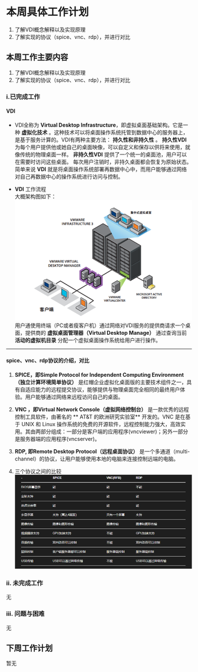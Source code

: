 # 本周具体工作计划
1. 了解VDI概念解释以及实现原理  
2. 了解实现的协议（spice、vnc、rdp），并进行对比  
## 本周工作主要内容  
1. 了解VDI概念解释以及实现原理  
2. 了解实现的协议（spice、vnc、rdp），并进行对比  
### i.已完成工作  
#### VDI  
- VDI全称为 **Virtual Desktop Infrastructure**，即虚拟桌面基础架构。它是一种 **虚拟化技术** 。这种技术可以将桌面操作系统托管到数据中心的服务器上，是基于服务计算的。VDI有两种主要方法： **持久性和非持久性** 。 **持久性VDI** 为每个用户提供他或她自己的桌面映像，可以自定义和保存以供将来使用，就像传统的物理桌面一样。 **非持久性VDI** 提供了一个统一的桌面池，用户可以在需要时访问这些桌面。 每次用户注销时，非持久桌面都会恢复为原始状态。简单来说 **VDI** 就是将桌面操作系统部署再数据中心中，而用户能够通过网络对自己再数据中心的操作系统进行访问与控制。  

- **VDI** 工作流程  
大概架构图如下：  
![图片来自网络，侵删](images/workflow.png)  
用户通使用终端（PC或者瘦客户机）通过网络对VDI服务的提供商请求一个桌面，提供商的 **虚拟桌面管理器（Virtual Desktop Manage）** 通过查询当前 **活动的虚拟机目录** 分配一个虚拟桌面操作系统给用户进行操作。

---

#### spice、vnc、rdp协议的介绍，对比
1. **SPICE，即Simple Protocol for Independent Computing Environment（独立计算环境简单协议）** 是红帽企业虚拟化桌面版的主要技术组件之一，具有自适应能力的远程提交协议，能够提供与物理桌面完全相同的最终用户体验。用户能够通过网络来远程访问自己的桌面。  


2. **VNC ，即Virtual Network Console（虚拟网络控制台）** 是一款优秀的远程控制工具软件，由著名的 ** AT&T 的欧洲研究实验室** 开发的。VNC 是在基于 UNIX 和 Linux 操作系统的免费的开源软件，远程控制能力强大，高效实用。其由两部分组成：一部分是客户端的应用程序(vncviewer)；另外一部分是服务器端的应用程序(vncserver)。  

3. **RDP, 即Remote Desktop Protocol（远程桌面协议）** 是一个多通道（multi-channel）的协议，让用户能够使用本地的电脑来连接控制远端的电脑。

4. 三个协议之间的比较
![图片来源jermine.vdo.pub/linux/远程桌面协议对比/#四-三种协议的对比](images/compare.png)

### ii. 未完成工作 
无

### iii. 问题与困难
无

## 下周工作计划
暂无